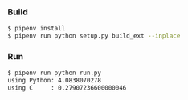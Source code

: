 ### Build

```bash
$ pipenv install
$ pipenv run python setup.py build_ext --inplace
```


### Run

```bash
$ pipenv run python run.py
using Python: 4.0838070278
using C     : 0.27907236600000046
```